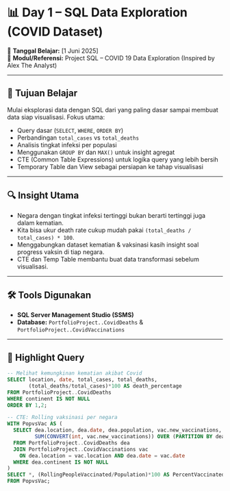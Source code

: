 # 📊 Day 1 – SQL Data Exploration (COVID Dataset)

📅 **Tanggal Belajar:** [1 Juni 2025]  
🧠 **Modul/Referensi:** Project SQL – COVID 19 Data Exploration (Inspired by Alex The Analyst)

---

## 🎯 Tujuan Belajar
Mulai eksplorasi data dengan SQL dari yang paling dasar sampai membuat data siap visualisasi. Fokus utama:
- Query dasar (`SELECT`, `WHERE`, `ORDER BY`)
- Perbandingan `total_cases` vs `total_deaths`
- Analisis tingkat infeksi per populasi
- Menggunakan `GROUP BY` dan `MAX()` untuk insight agregat
- CTE (Common Table Expressions) untuk logika query yang lebih bersih
- Temporary Table dan View sebagai persiapan ke tahap visualisasi

---

## 🔍 Insight Utama
- Negara dengan tingkat infeksi tertinggi bukan berarti tertinggi juga dalam kematian.
- Kita bisa ukur death rate cukup mudah pakai `(total_deaths / total_cases) * 100`.
- Menggabungkan dataset kematian & vaksinasi kasih insight soal progress vaksin di tiap negara.
- CTE dan Temp Table membantu buat data transformasi sebelum visualisasi.

---

## 🛠️ Tools Digunakan
- **SQL Server Management Studio (SSMS)**
- **Database:** `PortfolioProject..CovidDeaths` & `PortfolioProject..CovidVaccinations`

---

## 🧪 Highlight Query
```sql
-- Melihat kemungkinan kematian akibat Covid
SELECT location, date, total_cases, total_deaths, 
       (total_deaths/total_cases)*100 AS death_percentage
FROM PortfolioProject..CovidDeaths
WHERE continent IS NOT NULL
ORDER BY 1,2;

-- CTE: Rolling vaksinasi per negara
WITH PopvsVac AS (
  SELECT dea.location, dea.date, dea.population, vac.new_vaccinations,
         SUM(CONVERT(int, vac.new_vaccinations)) OVER (PARTITION BY dea.location ORDER BY dea.date) AS RollingPeopleVaccinated
  FROM PortfolioProject..CovidDeaths dea
  JOIN PortfolioProject..CovidVaccinations vac
    ON dea.location = vac.location AND dea.date = vac.date
  WHERE dea.continent IS NOT NULL
)
SELECT *, (RollingPeopleVaccinated/Population)*100 AS PercentVaccinated
FROM PopvsVac;
